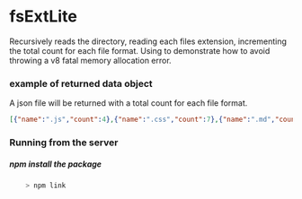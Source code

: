 # fsExtLite
Recursively reads the directory, reading each files extension, incrementing the total count for each file format. Using to demonstrate how to avoid throwing a v8 fatal memory allocation error.

### example of returned data object
A json file will be returned with a total count for each file format.
```json
[{"name":".js","count":4},{"name":".css","count":7},{"name":".md","count":12},{"name":".jade","count":17}]
```

### Running from the server
##### npm install the package
```javascript
	> npm link
```